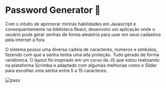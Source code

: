 # Password Generator 🔑

Com o intuito de aprimorar minhas habilidades em Javascript e consequentemente na biblioteca React, desenvolvi um aplicação onde o usuário pode gerar senhas
de forma aleatória para usar em seus cadastros pela internet a fora.

O sistema possui uma diversa cadeia de caracteres, números e símbolos, fazendo com que a senha tenha uma alta proteção. Tudo gerado de forma randômica.
O layout foi inspirado em um curso de JS que estou realizando na plataforma Scrimba e adaptado com algumas melhorias como o Slider para escolher uma senha entre 5 a 15 caracteres.

![pass](https://user-images.githubusercontent.com/76922943/212980617-d4e9f8a8-cf04-47ba-af29-abcd6048779c.png)
